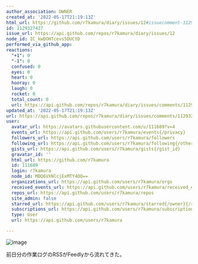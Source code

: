 ```yaml
---
author_association: OWNER
created_at: '2022-05-17T21:19:13Z'
html_url: https://github.com/r7kamura/diary/issues/12#issuecomment-1129327427
id: 1129327427
issue_url: https://api.github.com/repos/r7kamura/diary/issues/12
node_id: IC_kwDOHTcevs5DUCtD
performed_via_github_app: 
reactions:
  "+1": 0
  "-1": 0
  confused: 0
  eyes: 0
  heart: 0
  hooray: 0
  laugh: 0
  rocket: 0
  total_count: 0
  url: https://api.github.com/repos/r7kamura/diary/issues/comments/1129327427/reactions
updated_at: '2022-05-17T21:19:13Z'
url: https://api.github.com/repos/r7kamura/diary/issues/comments/1129327427
user:
  avatar_url: https://avatars.githubusercontent.com/u/111689?v=4
  events_url: https://api.github.com/users/r7kamura/events{/privacy}
  followers_url: https://api.github.com/users/r7kamura/followers
  following_url: https://api.github.com/users/r7kamura/following{/other_user}
  gists_url: https://api.github.com/users/r7kamura/gists{/gist_id}
  gravatar_id: ''
  html_url: https://github.com/r7kamura
  id: 111689
  login: r7kamura
  node_id: MDQ6VXNlcjExMTY4OQ==
  organizations_url: https://api.github.com/users/r7kamura/orgs
  received_events_url: https://api.github.com/users/r7kamura/received_events
  repos_url: https://api.github.com/users/r7kamura/repos
  site_admin: false
  starred_url: https://api.github.com/users/r7kamura/starred{/owner}{/repo}
  subscriptions_url: https://api.github.com/users/r7kamura/subscriptions
  type: User
  url: https://api.github.com/users/r7kamura

---
```

![image](https://user-images.githubusercontent.com/111689/168911799-3c496cd1-90aa-4931-8e66-7139131df5f5.png)

前日分の作業ログのRSSがFeedlyから流れてきた。